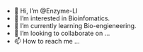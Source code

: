 - 👋 Hi, I’m @Enzyme-LI
- 👀 I’m interested in Bioinfomatics.
- 🌱 I’m currently learning Bio-engieneering.
- 💞️ I’m looking to collaborate on ...
- 📫 How to reach me ...

<!---
Enzyme-LI/Enzyme-LI is a ✨ special ✨ repository because its `README.md` (this file) appears on your GitHub profile.
You can click the Preview link to take a look at your changes.
--->
